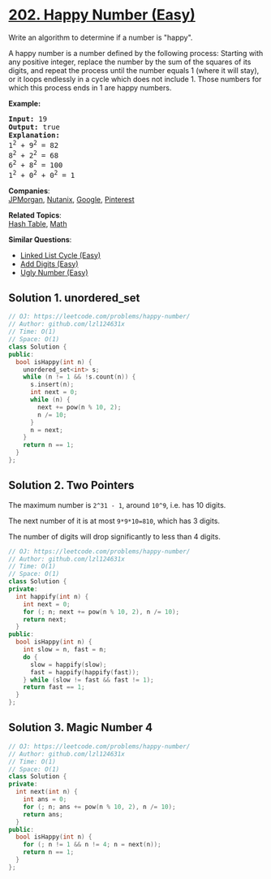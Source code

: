 # [202. Happy Number (Easy)](https://leetcode.com/problems/happy-number/)

<p>Write an algorithm to determine if a number is "happy".</p>

<p>A happy number is a number defined by the following process: Starting with any positive integer, replace the number by the sum of the squares of its digits, and repeat the process until the number equals 1 (where it will stay), or it loops endlessly in a cycle which does not include 1. Those numbers for which this process ends in 1 are happy numbers.</p>

<p><strong>Example:&nbsp;</strong></p>

<pre><strong>Input:</strong> 19
<strong>Output:</strong> true
<strong>Explanation: 
</strong>1<sup>2</sup> + 9<sup>2</sup> = 82
8<sup>2</sup> + 2<sup>2</sup> = 68
6<sup>2</sup> + 8<sup>2</sup> = 100
1<sup>2</sup> + 0<sup>2</sup> + 0<sup>2</sup> = 1
</pre>

**Companies**:  
[JPMorgan](https://leetcode.com/company/jpmorgan), [Nutanix](https://leetcode.com/company/nutanix), [Google](https://leetcode.com/company/google), [Pinterest](https://leetcode.com/company/pinterest)

**Related Topics**:  
[Hash Table](https://leetcode.com/tag/hash-table/), [Math](https://leetcode.com/tag/math/)

**Similar Questions**:
* [Linked List Cycle (Easy)](https://leetcode.com/problems/linked-list-cycle/)
* [Add Digits (Easy)](https://leetcode.com/problems/add-digits/)
* [Ugly Number (Easy)](https://leetcode.com/problems/ugly-number/)

## Solution 1. unordered_set

```cpp
// OJ: https://leetcode.com/problems/happy-number/
// Author: github.com/lzl124631x
// Time: O(1)
// Space: O(1)
class Solution {
public:
  bool isHappy(int n) {
    unordered_set<int> s;
    while (n != 1 && !s.count(n)) {
      s.insert(n);
      int next = 0;
      while (n) {
        next += pow(n % 10, 2);
        n /= 10;
      }
      n = next;
    }
    return n == 1;
  }
};
```

## Solution 2. Two Pointers

The maximum number is `2^31 - 1`, around `10^9`, i.e. has 10 digits.

The next number of it is at most `9*9*10=810`, which has 3 digits.

The number of digits will drop significantly to less than 4 digits.

```cpp
// OJ: https://leetcode.com/problems/happy-number/
// Author: github.com/lzl124631x
// Time: O(1)
// Space: O(1)
class Solution {
private:
  int happify(int n) {
    int next = 0;
    for (; n; next += pow(n % 10, 2), n /= 10);
    return next;
  }
public:
  bool isHappy(int n) {
    int slow = n, fast = n;
    do {
      slow = happify(slow);
      fast = happify(happify(fast));
    } while (slow != fast && fast != 1);
    return fast == 1;
  }
};
```

## Solution 3. Magic Number 4

```cpp
// OJ: https://leetcode.com/problems/happy-number/
// Author: github.com/lzl124631x
// Time: O(1)
// Space: O(1)
class Solution {
private:
  int next(int n) {
    int ans = 0;
    for (; n; ans += pow(n % 10, 2), n /= 10);
    return ans;
  }
public:
  bool isHappy(int n) {
    for (; n != 1 && n != 4; n = next(n));
    return n == 1;
  }
};
```